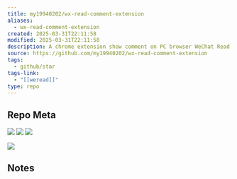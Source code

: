 ```yaml
---
title: my19940202/wx-read-comment-extension
aliases:
  - wx-read-comment-extension
created: 2025-03-31T22:11:58
modified: 2025-03-31T22:11:58
description: A chrome extension show comment on PC browser WeChat Read
source: https://github.com/my19940202/wx-read-comment-extension
tags:
  - github/star
tags-link:
  - "[[weread]]"
type: repo
---
```

## Repo Meta

![](https://img.shields.io/github/stars/my19940202/wx-read-comment-extension?style=for-the-badge&label=stars) ![](https://img.shields.io/github/repo-size/my19940202/wx-read-comment-extension?style=for-the-badge&label=size) ![](https://img.shields.io/github/created-at/my19940202/wx-read-comment-extension?style=for-the-badge&label=since)

[![](https://github-readme-stats.vercel.app/api/pin/?username=my19940202&repo=wx-read-comment-extension&bg_color=00000000)](https://github.com/my19940202/wx-read-comment-extension)

## Notes

